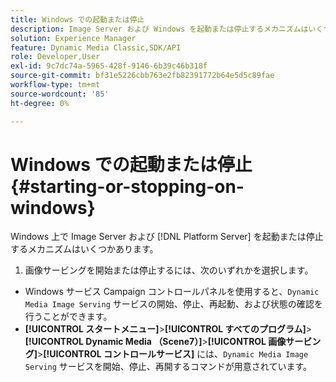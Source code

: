 ```yaml
---
title: Windows での起動または停止
description: Image Server および Windows を起動または停止するメカニズムはいくつか  [!DNL Platform Server]  ります
solution: Experience Manager
feature: Dynamic Media Classic,SDK/API
role: Developer,User
exl-id: 9c7dc74a-5965-428f-9146-6b39c46b318f
source-git-commit: bf31e5226cbb763e2fb82391772b64e5d5c89fae
workflow-type: tm+mt
source-wordcount: '85'
ht-degree: 0%

---
```


# Windows での起動または停止{#starting-or-stopping-on-windows}

Windows 上で Image Server および [!DNL Platform Server] を起動または停止するメカニズムはいくつかあります。

1. 画像サービングを開始または停止するには、次のいずれかを選択します。

* Windows サービス Campaign コントロールパネルを使用すると、`Dynamic Media Image Serving` サービスの開始、停止、再起動、および状態の確認を行うことができます。
* **[!UICONTROL スタートメニュー]**>**[!UICONTROL すべてのプログラム]**>**[!UICONTROL Dynamic Media （Scene7）]**>**[!UICONTROL 画像サービング]**>**[!UICONTROL コントロールサービス]** には、`Dynamic Media Image Serving` サービスを開始、停止、再開するコマンドが用意されています。
